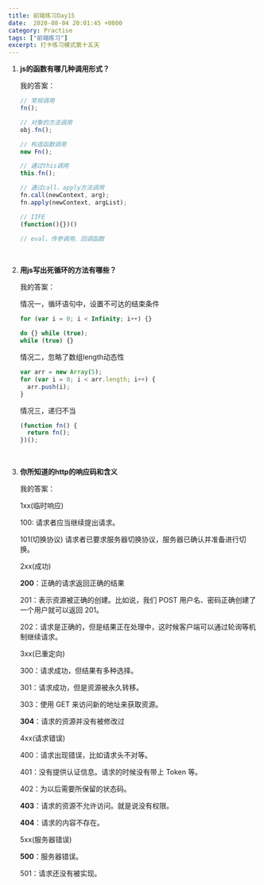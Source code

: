 ```yaml
---
title: 前端练习Day15
date:  2020-08-04 20:01:45 +0800
category: Practise
tags: ["前端练习"]
excerpt: 打卡练习模式第十五天
---
```




1. **js的函数有哪几种调用形式？**

   我的答案：

   ```js
   // 常规调用
   fn();
   
   // 对象的方法调用
   obj.fn();
   
   // 构造函数调用
   new Fn();
   
   // 通过this调用
   this.fn();
   
   // 通过call、apply方法调用
   fn.call(newContext, arg);
   fn.apply(newContext, argList);
   
   // IIFE
   (function(){})()
   
   // eval、传参调用、回调函数
   ```

   <br />

2. **用js写出死循环的方法有哪些？**

   我的答案：

   情况一，循环语句中，设置不可达的结束条件

   ```js
   for (var i = 0; i < Infinity; i++) {}
   
   do {} while (true);
   while (true) {}
   ```

   情况二，忽略了数组length动态性

   ```js
   var arr = new Array(5);
   for (var i = 0; i < arr.length; i++) {
     arr.push(i);
   }
   ```

   情况三，递归不当

   ```js
   (function fn() {
     return fn();
   })();
   ```

   <br />

3. **你所知道的http的响应码和含义**

   我的答案：

   1xx(临时响应)

   100: 请求者应当继续提出请求。

   101(切换协议) 请求者已要求服务器切换协议，服务器已确认并准备进行切换。

   2xx(成功)

   **200**：正确的请求返回正确的结果

   201：表示资源被正确的创建。比如说，我们 POST 用户名、密码正确创建了一个用户就可以返回 201。

   202：请求是正确的，但是结果正在处理中，这时候客户端可以通过轮询等机制继续请求。

   3xx(已重定向)

   300：请求成功，但结果有多种选择。

   301：请求成功，但是资源被永久转移。

   303：使用 GET 来访问新的地址来获取资源。

   **304**：请求的资源并没有被修改过

   4xx(请求错误)

   400：请求出现错误，比如请求头不对等。

   401：没有提供认证信息。请求的时候没有带上 Token 等。

   402：为以后需要所保留的状态码。

   **403**：请求的资源不允许访问。就是说没有权限。

   **404**：请求的内容不存在。

   5xx(服务器错误)

   **500**：服务器错误。

   501：请求还没有被实现。